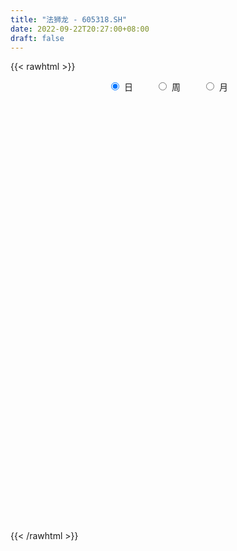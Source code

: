 ```yaml
---
title: "法狮龙 - 605318.SH"
date: 2022-09-22T20:27:00+08:00
draft: false
---
```

{{< rawhtml >}}
    <div style="text-align: center">
        <label style="padding: 1rem;"><input style="margin-right: .5rem" type="radio" name="period" value="D" checked onclick="period_change(this)">日</label>
        <label style="padding: 1rem;"><input style="margin-right: .5rem" type="radio" name="period" value="W" onclick="period_change(this)">周</label>
        <label style="padding: 1rem;"><input style="margin-right: .5rem" type="radio" name="period" value="M" onclick="period_change(this)">月</label>
    </div>
    <div id="chart" style="height: 700px;"></div> 
    <script type="text/javascript">
        const D_v = [35435.53,23893.66,16093.07,15737.04,12813.61,29195.94,33340.27,27457.94,21293.59,47260.57,40023.63,36208.23,22848.86,18599.01,38639.46,30137.0,26915.58,40016.78,113835.19,71040.08,29046.71,21934.18,21071.36,16260.9,16549.99,14139.3,9789.85,12406.92,9786.73,9807.52,8936.64,10472.04,22931.06,10202.59,7203.12,9373.84,14086.53,16329.38,11127.93,10261.28,12763.97,9675.7,17579.29,11946.89,32327.4,31626.03,22253.4,14029.02,16724.63,10603.1,11126.0,13369.6,9773.71,10291.86,10233.0,6108.38,5365.66,6806.7,7081.35,6623.64,7200.49,4814.0,4733.97,4184.43,10430.65,5975.0,5895.0,4302.65,2831.38,36001.72,67881.48,40374.46,30856.38,24301.02,20316.48,19443.68,18794.72,15608.96,13566.56,14123.0,14842.91,14535.02,13118.6,14621.56,18086.35,11227.66,13791.46,14380.05,19115.81,17448.32,18452.99,17790.28,13116.56,17058.0,16954.0,34612.8,26519.2,26971.69,16373.69,15555.69,14539.7,13702.0,10810.07,11288.15,9852.76,25990.44,40030.85,24092.31,18110.16,16770.18,19537.34,21072.35,14729.78,17598.04,13945.78,12139.0,12332.28,17400.28,12012.37,13672.28,16434.03,22815.0,14885.0,13792.0,9464.47,9263.82,8607.18,8080.0,12528.08,14910.08,22909.08,21386.16,15314.69,10583.0,11120.88,11257.06,13643.0,12728.53,60176.24,64404.24,48782.53,28796.7,51560.84,55777.14,68109.81,49720.22,39776.56,28978.99,69816.42,123127.0,83822.14,52306.0,74049.06,64768.91,81698.89,69356.75,29862.44,24224.0,22102.95,23192.91,12548.28,12013.68,17312.4,18609.4,12502.0,12592.0,12228.0,15793.0,10961.28,10029.97,11879.97,17561.97,10333.0,12459.53,14527.25,14039.0,27860.56,15024.0,12051.0,12000.53,11299.0,10697.97,8140.83,8103.0,5172.62,8551.31,27101.31,21211.0,10275.97,6409.69,4867.0,6267.0,8348.22,6265.38,6404.27,8002.69,6931.69,7395.0,5367.0,4957.0,6110.97,6589.0,7481.0,6689.97,8983.81,4867.0,7003.0,6802.0,10012.56,7657.21,6464.21,14902.0,4685.0,5233.0,4950.77,9372.08,6365.78,7133.57,14751.66,8453.77,6532.03,6351.69,7342.14,5578.92,9217.0,8812.14,9464.07,6029.11,13032.64,9106.0,8089.0,6873.28,9719.28,6904.17,4477.28,5817.09,8517.14,6738.69,6588.28,8263.7,6581.11,6741.0,8326.4,13377.4,9328.0,7758.97,7644.28,16509.3,13060.33,7674.0,8976.97,8525.48,6737.0,7453.92,9401.12,7382.0,7882.69,5944.81,9574.0,7422.94,4511.0,5296.08,4789.55,7790.55,8878.35,6018.0,6596.0,5098.0,5888.4,3180.97,4736.0,3719.0,4565.0,4907.97,2254.4,3357.0,7018.0,3828.0,3156.0,5261.0,5113.62,4903.4,4484.66,4841.0,4491.0,5370.7,5769.0,7870.98,12102.12,8801.57,23442.81,12440.86,8719.0,6963.16,5288.0,5860.0,7695.28,8875.0,4358.0,5212.0,7031.94,9200.0,4365.0,7195.0,6476.0,12506.0,4299.69,41779.9,19876.0,14528.0,15515.28,8009.0,9467.0,60596.09,102476.43,57347.78,101485.27,173351.27,122881.11,15729.0,160163.81,91231.79,61921.99,44039.0,56472.0,49192.9,44465.0,52799.0,31187.0,33317.0,36098.02,54975.52,47172.0,30055.02,34854.0,39087.02,31594.0,20928.01,10476.0,19723.9,13623.0,18453.0,37549.0,22877.9,17753.0,38165.9,34971.97,16697.0,14922.0,28740.0,37042.0,31687.66,15377.0,15877.0,15665.0,14575.0,15939.01,10198.0,7772.0,8496.0,8147.77,23243.0,19922.0,12380.09,13437.0,11447.0,13274.28,10205.0,6075.0,9354.69,9592.0,9985.0,9094.81,9140.0,17696.0,11744.0,9234.0,7028.0,7441.0,7602.0,8621.0,14155.0,9885.0,17614.0,12908.0,32475.0,44653.0,27284.69,21156.21,17675.0,22587.0,15616.0,9688.01,20457.01,16270.0,10110.0,15923.0,12877.0,13730.0,10539.0,12048.0,11191.0,8036.0,8893.0,8711.0,12732.0,8982.0,7186.0,6173.49,5431.0,5217.0,7106.66,5485.0,4009.0,8113.0,5345.0,5616.0,4523.0,5966.0,11690.0,6677.0,5597.27,11654.78,7766.27,11334.0,7289.0,7074.0,8228.0,6842.0,7378.0,3603.0,5941.0,8754.0,7109.0,5097.0,6839.0,6758.0,7835.0,7004.0,7619.0,7388.56,22054.97,16576.0,12068.0,8751.12,6786.41,6034.78,5769.0,10682.0,8628.0,5803.9,6390.0,8596.0,14991.12,21057.0,13617.0,15998.97,19485.97,23002.0,16633.0,12404.32,12841.0,36651.97,32771.41,16867.0,13415.0,13743.61,10692.48,7902.75,10992.25,31651.21,15568.0,20513.0,32351.0,18581.21,13840.0,13277.0,14418.0,7572.0,15506.97,11273.97,8178.97,10761.0,9506.6,9239.97,8712.0,8339.0,6893.0,8445.11,8346.0,5035.0,7217.0,12108.0,8387.0,7014.0,7097.0,7167.0,6293.28,4064.0,22123.0]
const D_histogram = [0.0,-0.0255270655,-0.0222616375,-0.0470187906,-0.0509207334,-0.0414304296,-0.0143765445,-0.0147138342,-0.0021738626,0.0599045737,0.1036932532,0.1041303292,0.1007477493,0.0700298901,0.0836180801,0.0902501837,0.0626128574,0.0786198671,-0.0519818723,-0.2413450569,-0.3479337667,-0.3662661696,-0.3396107757,-0.316013659,-0.2833629726,-0.2588669783,-0.2184782916,-0.1914456643,-0.1527052789,-0.1185203125,-0.0899888484,-0.0752259267,-0.0358719405,-0.0149948249,0.0040901124,0.0089166047,0.0141054941,0.0281518404,0.0597129055,0.0800396236,0.1003731803,0.1111200377,0.1258905073,0.1217000244,0.1444962518,0.1756629312,0.1851529788,0.1801370484,0.1735395462,0.1633483592,0.1504284785,0.1182637841,0.088855102,0.0510257886,0.0174434832,0.0048363955,-0.0022702671,-0.0074661824,0.0015884499,0.0108004738,0.0144982087,0.0170655149,0.0149217522,0.0016072565,-0.003336471,-0.0065958602,-0.0271207654,-0.0311643561,-0.0309765431,-0.1493293732,-0.2990605106,-0.3929196431,-0.4261600154,-0.4442189686,-0.4476124743,-0.4342341025,-0.369211747,-0.3216120854,-0.2732931553,-0.2194135264,-0.1573529875,-0.095612196,-0.033261391,-0.0081825025,-0.0205244892,-0.0275476167,-0.0384641553,-0.0166995395,0.0155116422,0.0716919107,0.1442543121,0.1750888433,0.1930699332,0.2233100971,0.2361654437,0.2566956321,0.2669732656,0.2703157164,0.2576710051,0.206363474,0.1445292974,0.1421887487,0.1214149044,0.0790506948,0.0456163443,0.1138779139,0.1124927234,0.0966266387,0.0684666449,0.0709354561,0.0986924799,0.1099871777,0.1311806677,0.1475958943,0.1291868051,0.1240826399,0.1228352663,0.1199616179,0.1133931702,0.0867258308,0.0920571871,0.0978101115,0.0701175745,0.0259448298,0.01262786,-0.0081215873,-0.0349760429,-0.0348134018,-0.0138170871,0.0076810215,0.033454585,0.0675005212,0.0550150509,0.047717077,0.0299044542,0.0229596547,0.0282437374,0.0268113871,0.0543684695,0.1272450108,0.1567698615,0.1687048402,0.1743482539,0.1542951954,0.1788242346,0.172167142,0.1299653423,0.1995034437,0.3458269422,0.2854831287,0.1702308565,0.0728036448,0.0719004532,0.0809641642,-0.0154274669,-0.1906972383,-0.3043136458,-0.3809336634,-0.4135258718,-0.4426746747,-0.4416011785,-0.4270164733,-0.4031163247,-0.3456317663,-0.2942117102,-0.253723136,-0.2056759786,-0.1791918942,-0.1410378088,-0.1042677825,-0.0675024492,-0.0235790322,0.0027986604,0.0295534247,0.056989173,0.0877508682,0.1066592655,0.1188184678,0.1245628353,0.1250632989,0.1149457623,0.0926978726,0.0778417925,0.0733255317,0.0734451655,0.0705532306,0.0785280307,0.0423009016,0.0031458925,-0.0179299092,-0.025890143,-0.0238771422,-0.0092824488,0.0003289284,0.0012068523,0.0112401068,0.0219929304,0.0191812494,0.0143530411,0.0008231821,-0.0129860851,-0.0057953251,0.0001542164,0.0107571395,0.0077419557,0.0052660947,0.0051605869,0.0122781293,0.0196927819,0.013458376,-0.0035875584,-0.0367190228,-0.0557759073,-0.0591414101,-0.0555515215,-0.0668090023,-0.084077413,-0.0874238975,-0.0701825239,-0.049077237,-0.0297355245,-0.0073399244,0.0100689184,0.0227784323,0.0337388574,0.0403988197,0.0305204225,0.0343369173,0.0445442474,0.0472716159,0.0444217981,0.0515261633,0.0388526908,0.0418002595,0.037696414,0.0286639146,0.0424774636,0.0506442302,0.060471749,0.066858133,0.0533697433,0.0401350297,0.0219180354,0.0314775553,0.036175981,0.0387751687,0.0423866711,0.0501758038,0.0645279506,0.0642252863,0.0552449306,0.0532957729,0.0333981578,0.0293829841,0.0144063003,0.0028840715,-0.0154481805,-0.0236508973,-0.0428896583,-0.0787883191,-0.0930733386,-0.1151865516,-0.1158956911,-0.0933151984,-0.0602991212,-0.0408426677,-0.0161339117,0.0023120881,0.0101168843,0.024221491,0.0165912154,0.0052727633,-0.0090524055,-0.0232141915,-0.0326492184,-0.039190767,-0.0619936196,-0.0674868411,-0.0572217048,-0.0330199941,-0.0178691357,0.0048952042,0.0305888487,0.0484056069,0.0666227416,0.0833458288,0.0948749791,0.1023280539,0.1180895741,0.1277524459,0.1404532053,0.146414018,0.122615291,0.1085735601,0.0947541885,0.0796681279,0.0726936838,0.0646216058,0.049117475,0.0098724052,0.0005395998,0.0078905268,0.0023208033,0.0048937668,-0.019484456,-0.0530510381,-0.0707127003,-0.0320079034,-0.0288527958,-0.0327629401,-0.0172092622,-0.010653816,-0.0011231795,0.0991199264,0.1894740697,0.2288946882,0.3467602336,0.5176734991,0.4621695438,0.2800096016,0.1358650956,-0.0352795163,-0.1409048657,-0.2219419869,-0.2489903707,-0.2574450087,-0.2487482353,-0.2483355402,-0.2359781797,-0.2073096125,-0.1694478501,-0.1127444787,-0.1101265558,-0.0966222148,-0.1189018342,-0.093248134,-0.1146260556,-0.1347444394,-0.1520734438,-0.2059660497,-0.2105583579,-0.2128856786,-0.148730297,-0.0740087623,-0.0072619158,0.0714257744,0.1316120159,0.1333508638,0.1325224692,0.1515243628,0.2033120372,0.1926989394,0.1820201776,0.1657016067,0.1278187692,0.0793907766,0.0158620099,-0.0091651346,-0.0406361866,-0.0610020629,-0.0751153113,-0.0314298299,-0.0194678482,-0.0279722373,-0.0800656379,-0.1259339998,-0.1071350297,-0.0938556606,-0.1138742063,-0.1694087083,-0.1737071663,-0.1484615017,-0.1050450225,-0.0509996202,0.0063526978,0.0353151486,0.0346738046,0.035215443,0.0370280718,0.0113781452,0.0189735004,0.0437740657,0.0371153617,0.0754589047,0.0664366527,0.1039909969,0.1200315474,0.1393421663,0.1038511497,0.0796695177,-0.0084515132,-0.0235197792,-0.0468396688,-0.04017893,-0.0685913428,-0.0854323364,-0.1520171126,-0.2401997764,-0.2671881793,-0.3054897602,-0.2601097407,-0.2068236029,-0.1904709694,-0.1345111639,-0.0799658133,-0.0340895279,0.0174276511,0.0595292699,0.0895576224,0.0936478372,0.1116851502,0.121947896,0.1265217598,0.123810921,0.0768271369,0.0624558653,0.0538202618,0.0497478659,0.0677809955,0.0877206243,0.1063336554,0.119068059,0.1533441563,0.1568561998,0.1584132622,0.1327752349,0.0968768083,0.068971948,0.0378102683,0.0106218834,-0.0088460069,-0.0320067894,-0.0140754708,-0.0032051596,0.0001242079,0.0042958337,0.0183395456,0.0307729528,0.0433896644,0.0183467401,0.0067083529,0.0187445462,-0.0010028897,-0.03006156,-0.0665553951,-0.0916048009,-0.088813844,-0.0780896185,-0.0940478287,-0.0739868553,-0.0558452894,-0.0627048581,-0.0330398388,0.0161237697,0.0704274929,0.1064386085,0.1422556241,0.1719201052,0.2053540448,0.201915657,0.1846590978,0.1432709023,0.1753925817,0.1040863966,0.0339956942,0.0174032215,-0.0063089395,-0.0338643497,-0.0476288876,-0.0436231619,0.0160824247,0.0494590103,0.0785105913,0.1171893559,0.1372713673,0.1360353964,0.1148107003,0.1023300676,0.0823493596,0.0291713552,0.0006649547,-0.0262011646,-0.0205768013,-0.0446137506,-0.0922618619,-0.0964795484,-0.0755875982,-0.0705128038,-0.0614173264,-0.0603494065,-0.0623169077,-0.05828366,-0.0320607258,-0.047476317,-0.0631849214,-0.1253347698,-0.1588044149,-0.1568651435,-0.1516216807,-0.1384929196]
const D_fast = [0.0,-0.0319088319,-0.0342088132,-0.070720664,-0.0873527902,-0.0882200938,-0.0647603448,-0.068776093,-0.0567795871,0.0202749927,0.0899869854,0.1164566437,0.1382610012,0.1250506145,0.1595433246,0.188737974,0.1767538621,0.2124158386,0.0688186312,-0.1808808178,-0.3744529693,-0.4843519145,-0.5425992145,-0.5980055126,-0.6361955694,-0.6764163196,-0.6906472058,-0.7114759946,-0.7109119289,-0.7063570406,-0.7003227886,-0.7043663486,-0.6739803475,-0.6568519381,-0.6367444728,-0.6296888293,-0.6209735664,-0.5998892599,-0.5533999685,-0.5130633444,-0.4676364926,-0.4291096259,-0.3828665295,-0.3566320063,-0.297711716,-0.2226293037,-0.1668510114,-0.1268326798,-0.0900452954,-0.0593993925,-0.0347121536,-0.037310902,-0.0445058086,-0.0695786749,-0.0988001095,-0.1101980983,-0.1178723277,-0.1249347886,-0.1154830438,-0.1035709015,-0.0962486144,-0.0894149295,-0.0878282541,-0.1007409357,-0.106518781,-0.1114271352,-0.1387322317,-0.1505669115,-0.1581232343,-0.3138084076,-0.5383046727,-0.7303937159,-0.8701740921,-0.9992877875,-1.1145844117,-1.2097645655,-1.2370451469,-1.2698485066,-1.2898528653,-1.290826618,-1.268104326,-1.2302665835,-1.1762311263,-1.1531978634,-1.1706709724,-1.184581004,-1.2051135814,-1.1875238505,-1.1514347583,-1.0773315121,-0.9687055327,-0.8940987907,-0.8278502174,-0.7417825293,-0.6698858218,-0.5851817253,-0.5081607754,-0.4372393955,-0.3854663555,-0.3851830181,-0.4108848704,-0.3776782319,-0.3680983501,-0.390699886,-0.4127301505,-0.3159991024,-0.289261112,-0.2809705371,-0.2920138697,-0.2718111944,-0.2193810506,-0.1805895585,-0.1266009015,-0.0732867014,-0.0593990893,-0.0334825944,-0.0040211515,0.0230956046,0.0448754494,0.0398895677,0.0682352208,0.0984406731,0.0882775297,0.0505909925,0.0404309877,0.0176511436,-0.0179473228,-0.0264880321,-0.0089459892,0.0144723748,0.0486095845,0.099530651,0.1007989435,0.1054302388,0.0950937296,0.0938888437,0.1062338608,0.1115043573,0.152653557,0.257341351,0.3260586671,0.3801698558,0.429400333,0.4479210734,0.5171561712,0.5535408641,0.5438304,0.6632443623,0.8960245964,0.907051565,0.834357007,0.7551307064,0.7722026282,0.8015073802,0.7012588824,0.4783148015,0.2886199825,0.116766549,-0.0192071274,-0.1590245989,-0.2683513973,-0.3605208104,-0.4373997431,-0.4663231262,-0.4884559977,-0.5113982075,-0.5147700448,-0.5330839339,-0.5301893007,-0.51948622,-0.499596499,-0.4615678401,-0.4344904824,-0.4003473619,-0.3586643203,-0.3059649081,-0.2603916944,-0.2185278751,-0.1816427988,-0.1498765106,-0.1312576065,-0.1303310281,-0.12572666,-0.1119115379,-0.0934306128,-0.07868424,-0.0510774323,-0.0767293359,-0.1150978719,-0.1406561509,-0.1550889205,-0.1590452052,-0.146771124,-0.1370775147,-0.1358978777,-0.1230545965,-0.1068035404,-0.104819909,-0.106059857,-0.1193839205,-0.136439709,-0.1306977802,-0.1247096847,-0.1114174767,-0.1124971715,-0.1136565088,-0.1124718699,-0.1022847952,-0.0899469471,-0.092816759,-0.110759583,-0.1530708031,-0.1860716645,-0.2042225198,-0.2145205116,-0.2424802429,-0.2807680069,-0.3059704658,-0.3062747231,-0.2974387455,-0.2855309142,-0.2649702951,-0.2450442227,-0.2266401007,-0.2072449613,-0.1904852941,-0.1927335857,-0.1803328616,-0.1589894696,-0.1444441971,-0.1361885653,-0.1162026594,-0.1191629592,-0.1057653256,-0.1004450676,-0.1023115884,-0.0778786735,-0.0570508492,-0.0321053932,-0.0090044759,-0.0091504299,-0.0123513861,-0.0250888716,-0.0076599628,0.0060824582,0.0183754381,0.0325836082,0.0529166918,0.0834008264,0.0991544836,0.1039853606,0.1153601461,0.1038120704,0.1071426428,0.0957675341,0.0849663231,0.062772026,0.0486565849,0.0186954093,-0.0369003312,-0.0744536854,-0.1253635363,-0.1550465986,-0.1557949055,-0.1378536086,-0.128607822,-0.1079325439,-0.0889085221,-0.0785745048,-0.0584145254,-0.0618969971,-0.0718972584,-0.0884855286,-0.1084508624,-0.1260481939,-0.1423874343,-0.1806886918,-0.2030536236,-0.2070939134,-0.1911472013,-0.1804636269,-0.1564754859,-0.1231346292,-0.0932164693,-0.0583436492,-0.0207841047,0.0144637903,0.0474988785,0.0927827923,0.1343837756,0.1821978363,0.2247621535,0.2316172493,0.2447189084,0.2545880839,0.2594190553,0.2706180322,0.2787013556,0.2754765936,0.2386996251,0.2295017196,0.2388252783,0.2338357556,0.2376321608,0.208382824,0.1615534824,0.1262136452,0.1569164662,0.1528583748,0.1407574955,0.1520088579,0.15590085,0.1651506917,0.2901737791,0.4278964399,0.5245407304,0.7290963343,1.0294279745,1.0894664052,0.9773088634,0.8671306313,0.6871661403,0.5463145745,0.4097919566,0.3204959801,0.2476800899,0.1941898045,0.1325186145,0.0858814301,0.0627225942,0.058222394,0.0867396458,0.0618259297,0.0511747171,-0.0008303609,0.0015113059,-0.0485231297,-0.1023276233,-0.1576749887,-0.263059107,-0.3202910047,-0.3758397451,-0.3488669377,-0.2926475936,-0.2277162261,-0.1311720922,-0.0380828467,-0.0030062829,0.0292959398,0.0861789241,0.1887946079,0.2263562449,0.2611825275,0.2862893583,0.2803612131,0.2517809146,0.1922176504,0.1648992222,0.1232691236,0.0876527315,0.0547606553,0.0905886793,0.0976836989,0.0821862505,0.0100764404,-0.0672754215,-0.0752602087,-0.0854447548,-0.1339318521,-0.2318185311,-0.2795437807,-0.2914134916,-0.274258268,-0.2329627707,-0.1740222783,-0.1362310403,-0.1282039332,-0.118858434,-0.1077887873,-0.1305941777,-0.1182554472,-0.0825113656,-0.0798912291,-0.02268296,-0.0150960488,0.0484560446,0.0945044819,0.1486506424,0.1391224133,0.1348581607,0.0446242515,0.0236760407,-0.0113537661,-0.0147377597,-0.0602980082,-0.098497086,-0.2030861403,-0.3513187482,-0.445104196,-0.5597782169,-0.5794256326,-0.5778453955,-0.6091105043,-0.5867784899,-0.5522245926,-0.5148706891,-0.4589965974,-0.4020126611,-0.349594903,-0.3220927289,-0.2761341283,-0.2353844085,-0.1991801048,-0.1709382133,-0.1987152132,-0.1974725184,-0.1926530565,-0.1842884859,-0.1493101075,-0.1074403225,-0.0622438777,-0.0197424593,0.0528696771,0.0955957706,0.1367561484,0.14431193,0.1326327055,0.1219708321,0.1002617195,0.0757288054,0.0540494134,0.0228869335,0.0372993845,0.0473684058,0.0507288253,0.0559744095,0.0746030078,0.0947296532,0.1181937809,0.0977375417,0.0877762426,0.1044985725,0.0845004142,0.0479263538,-0.00520633,-0.0531569361,-0.0725694401,-0.0813676192,-0.1208377866,-0.1192735271,-0.1150932835,-0.1376290667,-0.1162240072,-0.0630294562,0.0088811403,0.071501908,0.1428828296,0.215527337,0.3002997878,0.3473403143,0.3762485294,0.3706780595,0.4466478844,0.4013632984,0.3397715196,0.3275298522,0.3022404564,0.2662189588,0.240547199,0.2336471342,0.2973733269,0.3431146651,0.3917938939,0.4597699975,0.5141698508,0.546942729,0.5544207079,0.5675225921,0.568129224,0.5222440584,0.4939038966,0.4604874862,0.4609676491,0.4257772622,0.3550636855,0.3267261118,0.3287211625,0.316167756,0.3099089017,0.2958894701,0.2783427419,0.2678050746,0.2860128273,0.2587281569,0.2272233222,0.1337397813,0.0605690324,0.023292018,-0.0093699394,-0.0308644082]
const D_slow = [0.0,-0.0063817664,-0.0119471758,-0.0237018734,-0.0364320568,-0.0467896642,-0.0503838003,-0.0540622588,-0.0546057245,-0.0396295811,-0.0137062678,0.0123263145,0.0375132519,0.0550207244,0.0759252444,0.0984877903,0.1141410047,0.1337959715,0.1208005034,0.0604642392,-0.0265192025,-0.1180857449,-0.2029884388,-0.2819918536,-0.3528325967,-0.4175493413,-0.4721689142,-0.5200303303,-0.55820665,-0.5878367281,-0.6103339402,-0.6291404219,-0.638108407,-0.6418571132,-0.6408345851,-0.638605434,-0.6350790605,-0.6280411004,-0.613112874,-0.5931029681,-0.568009673,-0.5402296636,-0.5087570367,-0.4783320307,-0.4422079677,-0.3982922349,-0.3520039902,-0.3069697281,-0.2635848416,-0.2227477518,-0.1851406321,-0.1555746861,-0.1333609106,-0.1206044635,-0.1162435927,-0.1150344938,-0.1156020606,-0.1174686062,-0.1170714937,-0.1143713753,-0.1107468231,-0.1064804444,-0.1027500063,-0.1023481922,-0.1031823099,-0.104831275,-0.1116114663,-0.1194025554,-0.1271466912,-0.1644790344,-0.2392441621,-0.3374740729,-0.4440140767,-0.5550688189,-0.6669719374,-0.7755304631,-0.8678333998,-0.9482364212,-1.01655971,-1.0714130916,-1.1107513385,-1.1346543875,-1.1429697353,-1.1450153609,-1.1501464832,-1.1570333874,-1.1666494262,-1.170824311,-1.1669464005,-1.1490234228,-1.1129598448,-1.069187634,-1.0209201507,-0.9650926264,-0.9060512655,-0.8418773574,-0.775134041,-0.7075551119,-0.6431373606,-0.5915464921,-0.5554141678,-0.5198669806,-0.4895132545,-0.4697505808,-0.4583464947,-0.4298770163,-0.4017538354,-0.3775971757,-0.3604805145,-0.3427466505,-0.3180735305,-0.2905767361,-0.2577815692,-0.2208825956,-0.1885858944,-0.1575652344,-0.1268564178,-0.0968660133,-0.0685177208,-0.0468362631,-0.0238219663,0.0006305616,0.0181599552,0.0246461626,0.0278031277,0.0257727308,0.0170287201,0.0083253697,0.0048710979,0.0067913533,0.0151549995,0.0320301298,0.0457838926,0.0577131618,0.0651892754,0.070929189,0.0779901234,0.0846929702,0.0982850875,0.1300963402,0.1692888056,0.2114650156,0.2550520791,0.293625878,0.3383319366,0.3813737221,0.4138650577,0.4637409186,0.5501976542,0.6215684363,0.6641261505,0.6823270617,0.700302175,0.720543216,0.7166863493,0.6690120397,0.5929336283,0.4977002124,0.3943187445,0.2836500758,0.1732497812,0.0664956628,-0.0342834183,-0.1206913599,-0.1942442875,-0.2576750715,-0.3090940661,-0.3538920397,-0.3891514919,-0.4152184375,-0.4320940498,-0.4379888079,-0.4372891428,-0.4299007866,-0.4156534934,-0.3937157763,-0.3670509599,-0.337346343,-0.3062056341,-0.2749398094,-0.2462033688,-0.2230289007,-0.2035684526,-0.1852370696,-0.1668757783,-0.1492374706,-0.1296054629,-0.1190302375,-0.1182437644,-0.1227262417,-0.1291987775,-0.135168063,-0.1374886752,-0.1374064431,-0.13710473,-0.1342947033,-0.1287964707,-0.1240011584,-0.1204128981,-0.1202071026,-0.1234536239,-0.1249024551,-0.124863901,-0.1221746162,-0.1202391272,-0.1189226036,-0.1176324568,-0.1145629245,-0.109639729,-0.106275135,-0.1071720246,-0.1163517803,-0.1302957571,-0.1450811097,-0.1589689901,-0.1756712406,-0.1966905939,-0.2185465683,-0.2360921992,-0.2483615085,-0.2557953896,-0.2576303707,-0.2551131411,-0.249418533,-0.2409838187,-0.2308841138,-0.2232540082,-0.2146697788,-0.203533717,-0.191715813,-0.1806103635,-0.1677288227,-0.15801565,-0.1475655851,-0.1381414816,-0.130975503,-0.1203561371,-0.1076950795,-0.0925771422,-0.075862609,-0.0625201732,-0.0524864157,-0.0470069069,-0.0391375181,-0.0300935228,-0.0203997306,-0.0098030629,0.0027408881,0.0188728757,0.0349291973,0.04874043,0.0620643732,0.0704139126,0.0777596587,0.0813612338,0.0820822516,0.0782202065,0.0723074822,0.0615850676,0.0418879878,0.0186196532,-0.0101769847,-0.0391509075,-0.0624797071,-0.0775544874,-0.0877651543,-0.0917986322,-0.0912206102,-0.0886913891,-0.0826360164,-0.0784882125,-0.0771700217,-0.0794331231,-0.0852366709,-0.0933989755,-0.1031966673,-0.1186950722,-0.1355667825,-0.1498722087,-0.1581272072,-0.1625944911,-0.1613706901,-0.1537234779,-0.1416220762,-0.1249663908,-0.1041299336,-0.0804111888,-0.0548291753,-0.0253067818,0.0066313297,0.041744631,0.0783481355,0.1090019583,0.1361453483,0.1598338954,0.1797509274,0.1979243484,0.2140797498,0.2263591186,0.2288272199,0.2289621198,0.2309347515,0.2315149523,0.232738394,0.22786728,0.2146045205,0.1969263454,0.1889243696,0.1817111706,0.1735204356,0.1692181201,0.166554666,0.1662738712,0.1910538528,0.2384223702,0.2956460422,0.3823361006,0.5117544754,0.6272968614,0.6972992618,0.7312655357,0.7224456566,0.6872194402,0.6317339435,0.5694863508,0.5051250986,0.4429380398,0.3808541547,0.3218596098,0.2700322067,0.2276702442,0.1994841245,0.1719524855,0.1477969318,0.1180714733,0.0947594398,0.0661029259,0.0324168161,-0.0056015449,-0.0570930573,-0.1097326468,-0.1629540664,-0.2001366407,-0.2186388313,-0.2204543102,-0.2025978666,-0.1696948627,-0.1363571467,-0.1032265294,-0.0653454387,-0.0145174294,0.0336573055,0.0791623499,0.1205877516,0.1525424439,0.172390138,0.1763556405,0.1740643568,0.1639053102,0.1486547945,0.1298759666,0.1220185092,0.1171515471,0.1101584878,0.0901420783,0.0586585784,0.0318748209,0.0084109058,-0.0200576458,-0.0624098228,-0.1058366144,-0.1429519899,-0.1692132455,-0.1819631505,-0.1803749761,-0.1715461889,-0.1628777378,-0.154073877,-0.1448168591,-0.1419723228,-0.1372289477,-0.1262854313,-0.1170065909,-0.0981418647,-0.0815327015,-0.0555349523,-0.0255270654,0.0093084761,0.0352712636,0.055188643,0.0530757647,0.0471958199,0.0354859027,0.0254411702,0.0082933345,-0.0130647496,-0.0510690277,-0.1111189718,-0.1779160166,-0.2542884567,-0.3193158919,-0.3710217926,-0.4186395349,-0.4522673259,-0.4722587793,-0.4807811612,-0.4764242485,-0.461541931,-0.4391525254,-0.4157405661,-0.3878192785,-0.3573323045,-0.3257018646,-0.2947491343,-0.2755423501,-0.2599283838,-0.2464733183,-0.2340363518,-0.217091103,-0.1951609469,-0.168577533,-0.1388105183,-0.1004744792,-0.0612604292,-0.0216571137,0.011536695,0.0357558971,0.0529988841,0.0624514512,0.065106922,0.0628954203,0.054893723,0.0513748553,0.0505735654,0.0506046174,0.0516785758,0.0562634622,0.0639567004,0.0748041165,0.0793908015,0.0810678898,0.0857540263,0.0855033039,0.0779879139,0.0613490651,0.0384478649,0.0162444039,-0.0032780007,-0.0267899579,-0.0452866718,-0.0592479941,-0.0749242086,-0.0831841683,-0.0791532259,-0.0615463527,-0.0349367005,0.0006272055,0.0436072318,0.094945743,0.1454246572,0.1915894317,0.2274071573,0.2712553027,0.2972769018,0.3057758254,0.3101266308,0.3085493959,0.3000833085,0.2881760866,0.2772702961,0.2812909023,0.2936556548,0.3132833026,0.3425806416,0.3768984835,0.4109073326,0.4396100076,0.4651925245,0.4857798644,0.4930727032,0.4932389419,0.4866886508,0.4815444504,0.4703910128,0.4473255473,0.4232056602,0.4043087607,0.3866805597,0.3713262281,0.3562388765,0.3406596496,0.3260887346,0.3180735531,0.3062044739,0.2904082436,0.2590745511,0.2193734474,0.1801571615,0.1422517413,0.1076285114]
const D_data = [['2020-09-02', 22.24, 21.78, 21.65, 22.4],['2020-09-03', 21.65, 21.38, 21.3, 21.87],['2020-09-04', 21.18, 21.66, 21.02, 21.68],['2020-09-07', 21.47, 21.22, 21.12, 21.66],['2020-09-08', 21.23, 21.36, 21.2, 21.6],['2020-09-09', 21.34, 21.5, 21.1, 21.72],['2020-09-10', 21.53, 21.79, 21.52, 22.09],['2020-09-11', 21.9, 21.5, 21.0, 21.96],['2020-09-14', 21.37, 21.68, 21.21, 21.74],['2020-09-15', 21.65, 22.52, 21.58, 22.54],['2020-09-16', 22.55, 22.64, 22.0, 22.73],['2020-09-17', 22.53, 22.3, 22.13, 22.76],['2020-09-18', 22.3, 22.33, 22.12, 22.61],['2020-09-21', 22.33, 21.97, 21.85, 22.33],['2020-09-22', 21.81, 22.55, 21.33, 22.73],['2020-09-23', 22.75, 22.6, 22.36, 22.93],['2020-09-24', 22.61, 22.19, 21.6, 22.66],['2020-09-25', 22.23, 22.78, 22.02, 22.99],['2020-09-28', 22.88, 20.66, 20.5, 23.15],['2020-09-29', 20.84, 18.95, 18.59, 20.84],['2020-09-30', 18.8, 18.95, 18.65, 19.11],['2020-10-09', 19.05, 19.42, 19.0, 19.46],['2020-10-12', 19.34, 19.7, 19.31, 19.82],['2020-10-13', 19.65, 19.5, 19.4, 19.69],['2020-10-14', 19.38, 19.48, 19.31, 19.68],['2020-10-15', 19.56, 19.26, 19.14, 19.57],['2020-10-16', 19.27, 19.38, 19.15, 19.47],['2020-10-19', 19.37, 19.16, 19.07, 19.4],['2020-10-20', 19.08, 19.27, 19.03, 19.34],['2020-10-21', 19.21, 19.22, 19.07, 19.39],['2020-10-22', 19.14, 19.15, 18.99, 19.21],['2020-10-23', 19.09, 18.94, 18.88, 19.26],['2020-10-26', 18.8, 19.26, 18.54, 19.36],['2020-10-27', 19.18, 19.08, 18.98, 19.2],['2020-10-28', 19.07, 19.07, 18.88, 19.18],['2020-10-29', 18.93, 18.87, 18.72, 18.98],['2020-10-30', 18.94, 18.82, 18.46, 19.11],['2020-11-02', 18.8, 18.91, 18.69, 19.07],['2020-11-03', 18.92, 19.2, 18.85, 19.26],['2020-11-04', 19.25, 19.17, 18.97, 19.27],['2020-11-05', 19.21, 19.27, 19.1, 19.35],['2020-11-06', 19.35, 19.24, 19.15, 19.8],['2020-11-09', 19.4, 19.38, 19.14, 19.47],['2020-11-10', 19.44, 19.2, 19.17, 19.47],['2020-11-11', 19.29, 19.63, 19.2, 19.73],['2020-11-12', 19.7, 19.95, 19.3, 20.12],['2020-11-13', 19.73, 19.88, 19.62, 20.34],['2020-11-16', 20.0, 19.81, 19.62, 20.09],['2020-11-17', 19.9, 19.86, 19.6, 20.2],['2020-11-18', 19.76, 19.87, 19.73, 20.05],['2020-11-19', 19.9, 19.87, 19.79, 19.96],['2020-11-20', 19.85, 19.59, 19.53, 19.92],['2020-11-23', 19.59, 19.52, 19.46, 19.64],['2020-11-24', 19.61, 19.27, 19.25, 19.61],['2020-11-25', 19.27, 19.14, 19.0, 19.3],['2020-11-26', 19.18, 19.27, 19.06, 19.28],['2020-11-27', 19.3, 19.27, 19.18, 19.37],['2020-11-30', 19.28, 19.24, 19.13, 19.35],['2020-12-01', 19.3, 19.41, 19.22, 19.55],['2020-12-02', 19.48, 19.45, 19.33, 19.49],['2020-12-03', 19.48, 19.41, 19.4, 19.58],['2020-12-04', 19.48, 19.41, 19.35, 19.49],['2020-12-07', 19.35, 19.35, 19.21, 19.41],['2020-12-08', 19.3, 19.16, 19.16, 19.38],['2020-12-09', 19.28, 19.2, 18.65, 19.28],['2020-12-10', 18.99, 19.18, 18.86, 19.2],['2020-12-11', 19.14, 18.87, 18.75, 19.23],['2020-12-14', 18.95, 18.97, 18.76, 18.97],['2020-12-15', 18.92, 18.97, 18.84, 18.99],['2020-12-16', 19.0, 17.07, 17.07, 19.33],['2020-12-17', 15.43, 15.74, 15.39, 16.18],['2020-12-18', 15.52, 15.46, 15.34, 15.74],['2020-12-21', 15.44, 15.49, 15.38, 15.85],['2020-12-22', 15.4, 15.12, 15.08, 15.45],['2020-12-23', 15.1, 14.8, 14.79, 15.28],['2020-12-24', 14.76, 14.58, 14.38, 14.83],['2020-12-25', 14.46, 15.0, 14.46, 15.24],['2020-12-28', 15.09, 14.68, 14.66, 15.5],['2020-12-29', 14.74, 14.57, 14.5, 14.78],['2020-12-30', 14.63, 14.57, 14.42, 14.8],['2020-12-31', 14.65, 14.68, 14.53, 14.76],['2021-01-04', 14.68, 14.75, 14.5, 14.85],['2021-01-05', 14.69, 14.88, 14.67, 14.9],['2021-01-06', 14.85, 14.47, 14.36, 14.9],['2021-01-07', 14.32, 13.86, 13.71, 14.46],['2021-01-08', 13.93, 13.69, 13.56, 13.99],['2021-01-11', 13.69, 13.4, 13.26, 13.69],['2021-01-12', 13.4, 13.65, 13.39, 13.75],['2021-01-13', 13.68, 13.76, 13.38, 14.09],['2021-01-14', 13.7, 14.17, 13.58, 14.25],['2021-01-15', 14.2, 14.65, 14.07, 14.65],['2021-01-18', 14.67, 14.38, 14.29, 14.85],['2021-01-19', 14.32, 14.35, 14.16, 14.42],['2021-01-20', 14.32, 14.66, 14.26, 14.79],['2021-01-21', 14.7, 14.61, 14.58, 14.86],['2021-01-22', 14.63, 14.87, 14.58, 15.3],['2021-01-25', 14.97, 14.92, 14.25, 15.03],['2021-01-26', 14.84, 14.98, 14.69, 15.36],['2021-01-27', 14.78, 14.87, 14.56, 15.05],['2021-01-28', 14.85, 14.31, 14.22, 15.11],['2021-01-29', 14.3, 13.93, 13.8, 14.49],['2021-02-01', 13.89, 14.54, 13.85, 14.58],['2021-02-02', 14.43, 14.28, 14.25, 14.69],['2021-02-03', 14.28, 13.85, 13.68, 14.45],['2021-02-04', 13.72, 13.74, 13.64, 14.07],['2021-02-05', 13.81, 15.11, 13.6, 15.11],['2021-02-08', 15.5, 14.45, 14.35, 15.8],['2021-02-09', 14.41, 14.25, 13.86, 14.53],['2021-02-10', 14.08, 13.99, 13.9, 14.5],['2021-02-18', 14.11, 14.31, 13.81, 14.44],['2021-02-19', 14.28, 14.73, 14.22, 14.84],['2021-02-22', 14.75, 14.67, 14.62, 15.17],['2021-02-23', 14.6, 14.94, 14.48, 14.97],['2021-02-24', 14.94, 15.06, 14.76, 15.11],['2021-02-25', 15.07, 14.7, 14.66, 15.1],['2021-02-26', 14.55, 14.88, 14.5, 14.99],['2021-03-01', 14.97, 14.99, 14.91, 15.1],['2021-03-02', 15.08, 15.04, 14.94, 15.43],['2021-03-03', 15.01, 15.05, 14.88, 15.17],['2021-03-04', 15.03, 14.78, 14.74, 15.29],['2021-03-05', 14.78, 15.19, 14.61, 15.31],['2021-03-08', 15.25, 15.3, 15.12, 15.65],['2021-03-09', 15.48, 14.89, 14.67, 15.48],['2021-03-10', 14.94, 14.53, 14.39, 14.95],['2021-03-11', 14.5, 14.78, 14.48, 14.84],['2021-03-12', 14.69, 14.6, 14.53, 14.78],['2021-03-15', 14.58, 14.38, 14.26, 14.63],['2021-03-16', 14.4, 14.62, 14.4, 14.7],['2021-03-17', 14.65, 14.92, 14.6, 15.08],['2021-03-18', 14.92, 15.04, 14.79, 15.22],['2021-03-19', 15.1, 15.24, 14.97, 15.5],['2021-03-22', 15.28, 15.55, 15.2, 15.55],['2021-03-23', 15.51, 15.08, 15.05, 15.54],['2021-03-24', 15.14, 15.14, 14.95, 15.25],['2021-03-25', 15.19, 14.98, 14.98, 15.3],['2021-03-26', 15.05, 15.08, 14.86, 15.27],['2021-03-29', 15.06, 15.26, 14.9, 15.38],['2021-03-30', 15.25, 15.22, 14.98, 15.37],['2021-03-31', 15.82, 15.7, 15.6, 16.68],['2021-04-01', 15.41, 16.63, 15.41, 16.97],['2021-04-02', 16.17, 16.5, 15.88, 16.89],['2021-04-06', 16.29, 16.55, 16.11, 16.72],['2021-04-07', 16.58, 16.69, 16.05, 16.92],['2021-04-08', 16.51, 16.5, 16.5, 17.28],['2021-04-09', 16.38, 17.25, 16.26, 17.8],['2021-04-12', 17.3, 17.1, 16.83, 17.61],['2021-04-13', 16.97, 16.7, 16.2, 17.36],['2021-04-14', 16.76, 18.37, 16.76, 18.37],['2021-04-15', 20.21, 20.21, 19.28, 20.21],['2021-04-16', 18.24, 18.19, 18.19, 19.5],['2021-04-19', 17.26, 17.3, 16.82, 17.5],['2021-04-20', 17.08, 17.14, 17.0, 17.49],['2021-04-21', 17.1, 18.24, 17.1, 18.49],['2021-04-22', 17.58, 18.55, 17.25, 18.58],['2021-04-23', 18.93, 17.12, 17.1, 19.28],['2021-04-26', 16.42, 15.41, 15.41, 16.69],['2021-04-27', 15.4, 15.29, 15.01, 15.55],['2021-04-28', 15.34, 15.04, 14.95, 15.38],['2021-04-29', 15.15, 15.04, 15.02, 15.44],['2021-04-30', 15.04, 14.62, 14.58, 15.09],['2021-05-06', 14.48, 14.6, 14.45, 14.73],['2021-05-07', 14.6, 14.48, 14.44, 14.78],['2021-05-10', 14.48, 14.37, 14.15, 14.54],['2021-05-11', 14.35, 14.7, 14.25, 14.83],['2021-05-12', 14.5, 14.64, 14.46, 14.67],['2021-05-13', 14.55, 14.5, 14.48, 14.68],['2021-05-14', 14.5, 14.61, 14.48, 14.63],['2021-05-17', 14.61, 14.34, 14.13, 14.61],['2021-05-18', 14.3, 14.48, 14.2, 14.48],['2021-05-19', 14.42, 14.51, 14.31, 14.55],['2021-05-20', 14.45, 14.58, 14.31, 14.67],['2021-05-21', 14.61, 14.79, 14.5, 14.94],['2021-05-24', 14.8, 14.69, 14.6, 14.9],['2021-05-25', 14.62, 14.79, 14.51, 14.85],['2021-05-26', 14.76, 14.92, 14.7, 14.97],['2021-05-27', 14.92, 15.12, 14.85, 15.23],['2021-05-28', 15.22, 15.13, 15.1, 15.54],['2021-05-31', 15.05, 15.17, 14.82, 15.19],['2021-06-01', 15.11, 15.19, 15.06, 15.36],['2021-06-02', 15.3, 15.2, 15.17, 15.35],['2021-06-03', 15.18, 15.1, 15.1, 15.29],['2021-06-04', 15.1, 14.91, 14.88, 15.16],['2021-06-07', 14.91, 14.94, 14.86, 15.06],['2021-06-08', 14.97, 15.05, 14.89, 15.15],['2021-06-09', 15.05, 15.13, 14.97, 15.15],['2021-06-10', 15.1, 15.12, 15.04, 15.19],['2021-06-11', 15.18, 15.31, 15.18, 15.67],['2021-06-15', 15.2, 14.71, 14.62, 15.28],['2021-06-16', 14.78, 14.47, 14.41, 14.78],['2021-06-17', 14.5, 14.51, 14.4, 14.57],['2021-06-18', 14.52, 14.56, 14.38, 14.57],['2021-06-21', 14.47, 14.63, 14.4, 14.7],['2021-06-22', 14.62, 14.8, 14.62, 14.89],['2021-06-23', 14.75, 14.78, 14.71, 14.84],['2021-06-24', 14.78, 14.68, 14.63, 14.78],['2021-06-25', 14.7, 14.81, 14.67, 14.84],['2021-06-28', 14.76, 14.87, 14.75, 14.93],['2021-06-29', 14.86, 14.72, 14.6, 14.86],['2021-06-30', 14.68, 14.67, 14.61, 14.82],['2021-07-01', 14.67, 14.5, 14.5, 14.76],['2021-07-02', 14.5, 14.4, 14.35, 14.51],['2021-07-05', 14.38, 14.62, 14.38, 14.8],['2021-07-06', 14.56, 14.62, 14.47, 14.78],['2021-07-07', 14.63, 14.71, 14.58, 14.75],['2021-07-08', 14.76, 14.55, 14.4, 14.8],['2021-07-09', 14.45, 14.53, 14.38, 14.58],['2021-07-12', 14.54, 14.54, 14.51, 14.64],['2021-07-13', 14.56, 14.64, 14.49, 14.66],['2021-07-14', 14.64, 14.68, 14.61, 14.92],['2021-07-15', 14.65, 14.51, 14.39, 14.67],['2021-07-16', 14.51, 14.3, 14.3, 14.56],['2021-07-19', 14.3, 13.93, 13.75, 14.42],['2021-07-20', 13.89, 13.91, 13.76, 14.0],['2021-07-21', 13.92, 13.98, 13.92, 14.07],['2021-07-22', 14.07, 14.0, 13.89, 14.07],['2021-07-23', 13.99, 13.72, 13.71, 14.08],['2021-07-26', 13.74, 13.48, 13.43, 13.82],['2021-07-27', 13.58, 13.5, 13.48, 13.75],['2021-07-28', 13.55, 13.7, 13.17, 14.1],['2021-07-29', 13.64, 13.77, 13.64, 13.87],['2021-07-30', 13.69, 13.79, 13.62, 13.83],['2021-08-02', 13.8, 13.89, 13.69, 13.94],['2021-08-03', 13.91, 13.9, 13.87, 13.98],['2021-08-04', 13.9, 13.9, 13.86, 13.98],['2021-08-05', 13.95, 13.93, 13.83, 14.2],['2021-08-06', 14.04, 13.92, 13.73, 14.04],['2021-08-09', 13.56, 13.7, 13.5, 13.77],['2021-08-10', 13.74, 13.85, 13.68, 13.88],['2021-08-11', 14.02, 13.97, 13.93, 14.23],['2021-08-12', 14.16, 13.92, 13.92, 14.16],['2021-08-13', 13.92, 13.86, 13.79, 13.96],['2021-08-16', 13.89, 14.01, 13.89, 14.06],['2021-08-17', 14.0, 13.76, 13.75, 14.21],['2021-08-18', 13.67, 13.94, 13.67, 13.95],['2021-08-19', 13.93, 13.86, 13.83, 14.02],['2021-08-20', 13.78, 13.77, 13.63, 13.96],['2021-08-23', 13.8, 14.08, 13.76, 14.13],['2021-08-24', 14.12, 14.09, 13.98, 14.18],['2021-08-25', 14.14, 14.19, 14.03, 14.19],['2021-08-26', 14.15, 14.23, 14.05, 14.27],['2021-08-27', 14.2, 14.0, 13.91, 14.26],['2021-08-30', 14.0, 13.96, 13.9, 14.15],['2021-08-31', 13.98, 13.83, 13.77, 14.05],['2021-09-01', 13.88, 14.17, 13.82, 14.2],['2021-09-02', 14.15, 14.17, 13.98, 14.22],['2021-09-03', 14.17, 14.19, 14.09, 14.25],['2021-09-06', 14.24, 14.25, 14.12, 14.3],['2021-09-07', 14.5, 14.37, 14.34, 14.8],['2021-09-08', 14.39, 14.56, 14.37, 14.59],['2021-09-09', 14.5, 14.47, 14.44, 14.59],['2021-09-10', 14.54, 14.39, 14.34, 14.65],['2021-09-13', 14.45, 14.5, 14.32, 14.52],['2021-09-14', 14.49, 14.26, 14.21, 14.55],['2021-09-15', 14.29, 14.43, 14.18, 14.48],['2021-09-16', 14.43, 14.27, 14.26, 14.56],['2021-09-17', 14.2, 14.26, 14.03, 14.32],['2021-09-22', 14.13, 14.1, 14.0, 14.21],['2021-09-23', 14.11, 14.15, 14.09, 14.32],['2021-09-24', 14.48, 13.92, 13.91, 14.49],['2021-09-27', 13.92, 13.52, 13.5, 13.98],['2021-09-28', 13.53, 13.59, 13.47, 13.63],['2021-09-29', 13.56, 13.31, 13.31, 13.57],['2021-09-30', 13.3, 13.42, 13.21, 13.43],['2021-10-08', 13.45, 13.68, 13.45, 13.76],['2021-10-11', 13.77, 13.89, 13.63, 14.19],['2021-10-12', 13.79, 13.81, 13.71, 13.98],['2021-10-13', 13.81, 13.96, 13.78, 14.04],['2021-10-14', 13.87, 13.98, 13.87, 14.05],['2021-10-15', 14.08, 13.91, 13.87, 14.08],['2021-10-18', 14.09, 14.05, 13.7, 14.09],['2021-10-19', 13.91, 13.8, 13.78, 14.02],['2021-10-20', 13.86, 13.7, 13.67, 13.92],['2021-10-21', 13.76, 13.58, 13.5, 13.87],['2021-10-22', 13.56, 13.48, 13.48, 13.71],['2021-10-25', 13.5, 13.44, 13.33, 13.55],['2021-10-26', 13.45, 13.39, 13.36, 13.53],['2021-10-27', 13.39, 13.05, 13.0, 13.46],['2021-10-28', 13.05, 13.12, 12.96, 13.15],['2021-10-29', 13.12, 13.26, 13.07, 13.29],['2021-11-01', 13.27, 13.47, 13.22, 13.58],['2021-11-02', 13.54, 13.42, 13.36, 13.59],['2021-11-03', 13.42, 13.59, 13.35, 13.67],['2021-11-04', 13.59, 13.75, 13.54, 13.85],['2021-11-05', 13.8, 13.78, 13.68, 13.94],['2021-11-08', 13.72, 13.91, 13.72, 13.98],['2021-11-09', 13.93, 14.03, 13.87, 14.04],['2021-11-10', 14.03, 14.1, 13.91, 14.11],['2021-11-11', 14.09, 14.17, 13.97, 14.31],['2021-11-12', 14.18, 14.42, 14.1, 14.63],['2021-11-15', 14.44, 14.51, 14.36, 14.58],['2021-11-16', 14.51, 14.72, 14.43, 15.02],['2021-11-17', 14.69, 14.81, 14.51, 14.96],['2021-11-18', 14.87, 14.51, 14.49, 15.01],['2021-11-19', 14.91, 14.64, 14.42, 14.91],['2021-11-22', 14.61, 14.67, 14.55, 14.84],['2021-11-23', 14.51, 14.67, 14.51, 14.8],['2021-11-24', 14.99, 14.8, 14.6, 14.99],['2021-11-25', 14.86, 14.83, 14.72, 15.1],['2021-11-26', 14.83, 14.75, 14.61, 14.92],['2021-11-29', 14.43, 14.36, 14.35, 14.57],['2021-11-30', 14.46, 14.64, 14.43, 14.8],['2021-12-01', 14.64, 14.88, 14.59, 14.95],['2021-12-02', 14.9, 14.76, 14.67, 15.01],['2021-12-03', 14.72, 14.89, 14.61, 14.99],['2021-12-06', 14.93, 14.52, 14.42, 14.99],['2021-12-07', 14.57, 14.25, 14.13, 14.85],['2021-12-08', 14.33, 14.29, 14.21, 14.45],['2021-12-09', 14.29, 15.04, 14.29, 15.72],['2021-12-10', 15.03, 14.71, 14.67, 15.09],['2021-12-13', 14.72, 14.62, 14.61, 14.97],['2021-12-14', 14.64, 14.9, 14.5, 15.05],['2021-12-15', 14.97, 14.86, 14.8, 15.0],['2021-12-16', 14.86, 14.96, 14.81, 14.96],['2021-12-17', 14.96, 16.46, 14.84, 16.46],['2021-12-20', 17.3, 17.0, 15.91, 17.3],['2021-12-21', 16.56, 16.92, 16.26, 16.98],['2021-12-22', 18.61, 18.61, 17.75, 18.61],['2021-12-23', 19.91, 20.47, 19.0, 20.47],['2021-12-24', 20.88, 18.42, 18.42, 21.3],['2021-12-27', 16.58, 16.58, 16.58, 16.58],['2021-12-28', 15.2, 16.44, 14.92, 17.66],['2021-12-29', 15.57, 15.39, 15.16, 15.77],['2021-12-30', 15.35, 15.49, 15.23, 15.55],['2021-12-31', 15.35, 15.24, 15.21, 15.45],['2022-01-04', 15.23, 15.52, 15.17, 15.66],['2022-01-05', 15.54, 15.53, 15.25, 15.67],['2022-01-06', 15.41, 15.61, 15.36, 15.83],['2022-01-07', 15.6, 15.39, 15.21, 15.9],['2022-01-10', 15.35, 15.43, 15.01, 15.52],['2022-01-11', 15.49, 15.61, 15.44, 15.75],['2022-01-12', 15.54, 15.79, 15.3, 15.92],['2022-01-13', 15.88, 16.2, 15.7, 16.4],['2022-01-14', 16.03, 15.62, 15.5, 16.25],['2022-01-17', 15.58, 15.74, 15.48, 15.91],['2022-01-18', 15.74, 15.2, 15.14, 15.75],['2022-01-19', 15.2, 15.74, 15.17, 15.85],['2022-01-20', 15.85, 15.09, 15.01, 15.85],['2022-01-21', 15.01, 14.9, 14.59, 15.2],['2022-01-24', 14.8, 14.72, 14.56, 14.92],['2022-01-25', 14.6, 13.92, 13.92, 14.72],['2022-01-26', 13.93, 14.2, 13.93, 14.3],['2022-01-27', 14.24, 14.02, 13.85, 14.25],['2022-01-28', 14.02, 14.85, 14.01, 15.18],['2022-02-07', 14.91, 15.24, 14.55, 15.31],['2022-02-08', 15.15, 15.46, 15.03, 15.49],['2022-02-09', 15.4, 16.0, 15.25, 16.11],['2022-02-10', 16.09, 16.2, 15.66, 16.41],['2022-02-11', 16.26, 15.72, 15.7, 16.4],['2022-02-14', 15.73, 15.78, 15.51, 15.93],['2022-02-15', 15.68, 16.18, 15.48, 16.28],['2022-02-16', 16.27, 16.92, 16.02, 16.93],['2022-02-17', 16.92, 16.41, 16.31, 16.92],['2022-02-18', 16.48, 16.51, 16.06, 16.58],['2022-02-21', 16.5, 16.52, 16.21, 16.58],['2022-02-22', 16.52, 16.24, 16.05, 16.52],['2022-02-23', 16.21, 15.98, 15.88, 16.38],['2022-02-24', 15.94, 15.55, 15.2, 16.19],['2022-02-25', 15.55, 15.82, 15.55, 15.92],['2022-02-28', 15.88, 15.59, 15.4, 15.88],['2022-03-01', 15.59, 15.57, 15.43, 15.78],['2022-03-02', 15.46, 15.52, 15.41, 15.67],['2022-03-03', 15.52, 16.3, 15.5, 16.42],['2022-03-04', 16.47, 16.05, 15.81, 16.47],['2022-03-07', 16.06, 15.8, 15.61, 16.14],['2022-03-08', 15.73, 15.06, 14.96, 15.76],['2022-03-09', 15.06, 14.8, 14.12, 15.19],['2022-03-10', 14.93, 15.45, 14.93, 15.53],['2022-03-11', 15.4, 15.39, 14.99, 15.48],['2022-03-14', 15.3, 14.87, 14.87, 15.3],['2022-03-15', 14.75, 14.1, 14.06, 14.94],['2022-03-16', 14.25, 14.43, 13.82, 14.55],['2022-03-17', 14.52, 14.71, 14.52, 14.93],['2022-03-18', 14.79, 15.0, 14.6, 15.17],['2022-03-21', 15.09, 15.31, 15.0, 15.32],['2022-03-22', 15.33, 15.61, 15.03, 15.99],['2022-03-23', 15.6, 15.48, 15.3, 15.67],['2022-03-24', 15.35, 15.19, 15.05, 15.41],['2022-03-25', 15.22, 15.21, 15.1, 15.49],['2022-03-28', 15.2, 15.24, 14.81, 15.39],['2022-03-29', 15.26, 14.83, 14.75, 15.39],['2022-03-30', 14.96, 15.19, 14.65, 15.22],['2022-03-31', 15.17, 15.5, 15.11, 15.73],['2022-04-01', 15.52, 15.17, 15.12, 15.66],['2022-04-06', 15.29, 15.85, 15.18, 15.95],['2022-04-07', 15.67, 15.38, 15.38, 15.95],['2022-04-08', 15.38, 16.1, 15.3, 16.42],['2022-04-11', 15.95, 16.06, 15.76, 16.48],['2022-04-12', 16.0, 16.3, 15.5, 16.34],['2022-04-13', 16.2, 15.67, 15.35, 16.2],['2022-04-14', 15.68, 15.73, 15.52, 16.05],['2022-04-15', 15.55, 14.66, 14.63, 15.7],['2022-04-18', 14.5, 15.29, 14.16, 15.29],['2022-04-19', 15.43, 15.06, 14.82, 15.43],['2022-04-20', 15.19, 15.36, 15.12, 16.27],['2022-04-21', 15.36, 14.82, 14.77, 15.85],['2022-04-22', 14.47, 14.78, 14.43, 15.13],['2022-04-25', 14.73, 13.83, 13.54, 14.78],['2022-04-26', 13.93, 12.97, 12.96, 14.0],['2022-04-27', 12.83, 13.2, 12.38, 13.2],['2022-04-28', 13.1, 12.62, 12.41, 13.43],['2022-04-29', 12.79, 13.42, 12.78, 13.49],['2022-05-05', 13.49, 13.55, 13.06, 13.75],['2022-05-06', 13.22, 13.06, 13.02, 13.43],['2022-05-09', 13.22, 13.56, 13.0, 13.63],['2022-05-10', 13.23, 13.69, 13.23, 13.77],['2022-05-11', 13.73, 13.74, 13.72, 14.04],['2022-05-12', 13.73, 14.0, 13.57, 14.1],['2022-05-13', 14.0, 14.1, 14.0, 14.4],['2022-05-16', 14.3, 14.14, 13.99, 14.35],['2022-05-17', 14.14, 13.92, 13.72, 14.17],['2022-05-18', 13.97, 14.18, 13.81, 14.25],['2022-05-19', 14.0, 14.2, 13.89, 14.35],['2022-05-20', 14.31, 14.22, 14.13, 14.38],['2022-05-23', 14.25, 14.19, 14.13, 14.36],['2022-05-24', 14.22, 13.54, 13.46, 14.25],['2022-05-25', 13.54, 13.8, 13.54, 13.85],['2022-05-26', 13.8, 13.82, 13.51, 13.84],['2022-05-27', 13.91, 13.85, 13.73, 13.99],['2022-05-30', 14.17, 14.18, 13.87, 14.18],['2022-05-31', 14.18, 14.34, 13.94, 14.64],['2022-06-01', 14.34, 14.48, 14.22, 14.66],['2022-06-02', 14.59, 14.56, 14.25, 14.6],['2022-06-06', 14.41, 15.05, 14.41, 15.09],['2022-06-07', 15.09, 14.88, 14.76, 15.3],['2022-06-08', 14.9, 14.99, 14.7, 15.17],['2022-06-09', 14.99, 14.7, 14.6, 15.25],['2022-06-10', 14.7, 14.5, 14.46, 14.78],['2022-06-13', 14.49, 14.5, 14.03, 14.59],['2022-06-14', 14.4, 14.35, 13.99, 14.47],['2022-06-15', 14.48, 14.27, 14.22, 14.49],['2022-06-16', 14.27, 14.25, 14.18, 14.36],['2022-06-17', 14.17, 14.08, 13.89, 14.35],['2022-06-20', 14.08, 14.57, 14.08, 14.67],['2022-06-21', 14.68, 14.56, 14.36, 14.79],['2022-06-22', 14.73, 14.51, 14.38, 14.73],['2022-06-23', 14.55, 14.55, 14.28, 14.66],['2022-06-24', 14.66, 14.74, 14.59, 14.74],['2022-06-27', 14.75, 14.82, 14.61, 15.05],['2022-06-28', 14.98, 14.93, 14.72, 15.05],['2022-06-29', 14.77, 14.46, 14.36, 14.86],['2022-06-30', 14.3, 14.55, 14.3, 14.66],['2022-07-01', 14.75, 14.87, 14.44, 16.01],['2022-07-04', 14.79, 14.47, 14.38, 15.06],['2022-07-05', 14.52, 14.22, 13.94, 14.59],['2022-07-06', 14.22, 13.92, 13.78, 14.22],['2022-07-07', 13.98, 13.84, 13.83, 14.06],['2022-07-08', 13.86, 14.06, 13.86, 14.08],['2022-07-11', 14.18, 14.13, 13.83, 14.18],['2022-07-12', 14.05, 13.71, 13.66, 14.2],['2022-07-13', 13.72, 14.1, 13.55, 14.15],['2022-07-14', 14.19, 14.12, 14.0, 14.2],['2022-07-15', 14.03, 13.78, 13.76, 14.18],['2022-07-18', 13.78, 14.25, 13.66, 14.27],['2022-07-19', 14.31, 14.69, 14.17, 14.76],['2022-07-20', 14.78, 15.06, 14.56, 15.46],['2022-07-21', 15.16, 15.14, 14.81, 15.46],['2022-07-22', 15.23, 15.43, 14.87, 15.76],['2022-07-25', 15.38, 15.66, 15.13, 15.85],['2022-07-26', 15.66, 16.04, 15.46, 16.09],['2022-07-27', 16.0, 15.84, 15.79, 16.18],['2022-07-28', 15.96, 15.79, 15.75, 16.1],['2022-07-29', 15.72, 15.49, 15.49, 16.25],['2022-08-01', 15.75, 16.55, 15.28, 16.66],['2022-08-02', 17.0, 15.3, 14.93, 17.0],['2022-08-03', 15.4, 15.03, 14.93, 15.8],['2022-08-04', 15.14, 15.53, 15.11, 15.59],['2022-08-05', 15.86, 15.38, 15.22, 15.86],['2022-08-08', 15.4, 15.22, 15.15, 15.51],['2022-08-09', 15.23, 15.29, 15.1, 15.48],['2022-08-10', 15.2, 15.49, 15.15, 15.49],['2022-08-11', 15.54, 16.39, 15.51, 16.63],['2022-08-12', 16.39, 16.38, 16.15, 16.45],['2022-08-15', 16.59, 16.59, 16.0, 16.61],['2022-08-16', 16.64, 17.02, 16.26, 17.18],['2022-08-17', 16.97, 17.1, 16.9, 17.28],['2022-08-18', 17.1, 17.05, 16.72, 17.24],['2022-08-19', 17.01, 16.9, 16.8, 17.25],['2022-08-22', 17.01, 17.07, 16.71, 17.11],['2022-08-23', 17.11, 17.03, 16.85, 17.11],['2022-08-24', 17.03, 16.53, 16.3, 17.06],['2022-08-25', 16.3, 16.7, 16.3, 16.91],['2022-08-26', 16.81, 16.63, 16.47, 16.82],['2022-08-29', 16.61, 17.03, 15.82, 17.08],['2022-08-30', 17.14, 16.65, 16.47, 17.19],['2022-08-31', 16.65, 16.17, 16.08, 16.89],['2022-09-01', 16.29, 16.56, 16.01, 16.77],['2022-09-02', 16.57, 16.91, 16.4, 16.97],['2022-09-05', 16.9, 16.78, 16.54, 17.15],['2022-09-06', 16.8, 16.87, 16.7, 17.0],['2022-09-07', 16.87, 16.8, 16.55, 17.05],['2022-09-08', 16.98, 16.76, 16.51, 16.99],['2022-09-09', 16.89, 16.84, 16.76, 17.09],['2022-09-13', 16.85, 17.21, 16.8, 17.65],['2022-09-14', 17.06, 16.73, 16.66, 17.16],['2022-09-15', 16.71, 16.64, 16.35, 16.99],['2022-09-16', 16.63, 15.81, 15.8, 16.67],['2022-09-19', 15.65, 15.83, 15.51, 16.18],['2022-09-20', 15.84, 16.09, 15.84, 17.0],['2022-09-21', 16.25, 16.05, 15.8, 16.41],['2022-09-22', 17.63, 16.1, 15.97, 17.63]]
const W_v = [205091.83,493111.0699999999,243375.69,157025.01,133517.8,118544.8,167634.88,154307.83,213921.98,21934.18,77811.4,51409.85,63797.14,60158.26,115733.01,65852.35,41772.61,32526.18,31219.05,151391.69,113712.28,58141.43,71589.19,83188.63,99531.64,99959.97,71643.42,82233.32,36307.52,79484.95,71851.24,70220.29,67034.42,69661.79,199734.54,204244.49,311419.19,356645.0,168739.05,24561.96,73243.8,66226.19,79219.34,61072.5,57069.07,42763.66,35287.56,30761.66,34610.78,37938.98,39142.85,43236.81,37301.89,45720.82,33791.1,36688.92,45531.77,53864.88,39499.52,23401.5,22019.57,7790.55,32478.75,21108.94,19613.4,24603.68,35603.8,60367.4,32076.28,33003.94,84937.59,108115.37,557541.86,373085.59,202928.9,202749.54,156518.05,99824.9,130465.77,127768.66,72254.01,67580.77,60743.37,44101.5,54842.0,47704.0,62997.0,133355.9,72141.02,65117.0,19227.0,46504.0,29413.15,27606.0,29930.27,45118.05,31992.0,34557.0,51901.53,50216.31,37272.9,74260.09,84366.29,113448.99,76806.69,98562.21,56949.91,46558.57,35936.11,34606.0,39647.28]
const W_histogram = [0.0,-0.3529116809,-0.5879905001,-0.6864109937,-0.7173417509,-0.7039911937,-0.5988017993,-0.4644497246,-0.590943031,-0.5985353474,-0.5623876506,-0.5249647531,-0.4670862015,-0.3638944089,-0.2228413642,-0.1242943805,-0.0591866061,0.0110400864,0.0373726442,-0.1484290624,-0.2688519756,-0.3324367186,-0.3990633246,-0.3387498442,-0.2484875009,-0.2176476285,-0.0898797765,-0.0546329191,0.0396012468,0.1281249234,0.2183476222,0.2469720563,0.3134201785,0.3483236563,0.4616638729,0.5744151762,0.6917028983,0.6758355083,0.4845412436,0.3428260929,0.2560645119,0.2109022096,0.2039111492,0.1850089202,0.1987771664,0.1584575125,0.1498067406,0.1189978002,0.1101059231,0.0921920509,0.047016135,0.0284954167,0.0314166595,0.0354272107,0.0379150039,0.0596531841,0.0896289143,0.1236302983,0.1370308677,0.1231027353,0.0822842355,0.0750650296,0.0871980346,0.0685061983,0.0447193754,0.066109205,0.1222010383,0.1700210489,0.2027421821,0.2257367749,0.2204933939,0.3204914069,0.4938818702,0.3750354363,0.2909087422,0.2373961418,0.1447092268,0.0747554247,0.0812592593,0.1300536981,0.1080506221,0.1012924546,0.0474151877,-0.0160483819,-0.0438664193,-0.0637386959,-0.0155405785,-0.0784163251,-0.107880685,-0.2090631251,-0.2855987568,-0.2526784555,-0.2110153779,-0.1968462534,-0.1312808457,-0.0857786759,-0.0780159058,-0.0252135067,0.0192849752,-0.0037865197,-0.0341681289,0.0557070451,0.114648383,0.1400008795,0.2134900378,0.2821788345,0.2931989801,0.3019272936,0.2857372427,0.1928613429,0.1405886929]
const W_fast = [0.0,-0.4411396011,-0.8232160453,-1.0932392874,-1.3035054823,-1.4661527236,-1.510663779,-1.4924241355,-1.7666531995,-1.9238793529,-2.0283285687,-2.1221468595,-2.1810398582,-2.1688216679,-2.0834789642,-2.0160055756,-1.9656944527,-1.8927077387,-1.8570320199,-2.0799409921,-2.2675768991,-2.4142708218,-2.580663259,-2.6050372395,-2.5768967715,-2.6004688062,-2.4951708983,-2.4735822707,-2.3694477931,-2.2488928856,-2.1040832813,-2.0137158332,-1.8689126663,-1.7469282744,-1.5181720896,-1.2618169922,-0.9716035456,-0.8185120585,-0.8886710123,-0.9446796398,-0.9674250928,-0.9598618427,-0.9158751158,-0.8885251147,-0.825062577,-0.8257678528,-0.7969669395,-0.7980264298,-0.7793918261,-0.7742576856,-0.8076795677,-0.8190764318,-0.8083010242,-0.7954336703,-0.7834671262,-0.74681565,-0.6944326911,-0.6295237326,-0.5818654462,-0.5650178948,-0.5852653358,-0.5737182843,-0.5397857706,-0.5413510574,-0.5539580364,-0.5160409056,-0.4293988127,-0.3390735398,-0.2556668611,-0.1762380746,-0.1263581071,0.0537627576,0.3506236885,0.3255361137,0.3141366051,0.3199730401,0.2634634318,0.2121984859,0.2390171353,0.3203249987,0.3253345782,0.3438995243,0.3018760544,0.2344003894,0.1956157471,0.1598087966,0.2041217693,0.1216419415,0.0652074103,-0.088240811,-0.2361761319,-0.2664254445,-0.2775162114,-0.3125586503,-0.279813454,-0.2557559531,-0.2674971596,-0.2209981371,-0.1716784114,-0.1956965362,-0.2346201777,-0.1308182423,-0.0432148088,0.0171379077,0.1439995754,0.2832330807,0.3675529713,0.4517631082,0.507007368,0.4623468039,0.4452213271]
const W_slow = [0.0,-0.0882279202,-0.2352255452,-0.4068282937,-0.5861637314,-0.7621615298,-0.9118619797,-1.0279744108,-1.1757101686,-1.3253440054,-1.4659409181,-1.5971821064,-1.7139536567,-1.804927259,-1.8606376,-1.8917111951,-1.9065078466,-1.9037478251,-1.894404664,-1.9315119296,-1.9987249235,-2.0818341032,-2.1815999343,-2.2662873954,-2.3284092706,-2.3828211777,-2.4052911218,-2.4189493516,-2.4090490399,-2.377017809,-2.3224309035,-2.2606878894,-2.1823328448,-2.0952519307,-1.9798359625,-1.8362321684,-1.6633064439,-1.4943475668,-1.3732122559,-1.2875057327,-1.2234896047,-1.1707640523,-1.119786265,-1.0735340349,-1.0238397433,-0.9842253652,-0.9467736801,-0.91702423,-0.8894977492,-0.8664497365,-0.8546957027,-0.8475718486,-0.8397176837,-0.830860881,-0.82138213,-0.806468834,-0.7840616054,-0.7531540309,-0.7188963139,-0.6881206301,-0.6675495712,-0.6487833138,-0.6269838052,-0.6098572556,-0.5986774118,-0.5821501105,-0.551599851,-0.5090945887,-0.4584090432,-0.4019748495,-0.346851501,-0.2667286493,-0.1432581817,-0.0494993227,0.0232278629,0.0825768983,0.118754205,0.1374430612,0.157757876,0.1902713006,0.2172839561,0.2426070697,0.2544608667,0.2504487712,0.2394821664,0.2235474924,0.2196623478,0.2000582665,0.1730880953,0.120822314,0.0494226248,-0.013746989,-0.0665008335,-0.1157123969,-0.1485326083,-0.1699772773,-0.1894812537,-0.1957846304,-0.1909633866,-0.1919100165,-0.2004520488,-0.1865252875,-0.1578631917,-0.1228629719,-0.0694904624,0.0010542462,0.0743539912,0.1498358146,0.2212701253,0.269485461,0.3046326342]
const W_data = [['2020-08-07', 15.71, 27.6, 15.71, 27.6],['2020-08-14', 27.01, 22.07, 21.8, 27.09],['2020-08-21', 21.95, 21.55, 21.31, 23.18],['2020-08-28', 21.54, 21.8, 21.01, 22.15],['2020-09-04', 21.96, 21.66, 21.02, 22.46],['2020-09-11', 21.47, 21.5, 21.0, 22.09],['2020-09-18', 21.37, 22.33, 21.21, 22.76],['2020-09-25', 22.33, 22.78, 21.33, 22.99],['2020-09-30', 22.88, 18.95, 18.59, 23.15],['2020-10-09', 19.05, 19.42, 19.0, 19.46],['2020-10-16', 19.34, 19.38, 19.14, 19.82],['2020-10-23', 19.37, 18.94, 18.88, 19.4],['2020-10-30', 18.8, 18.82, 18.46, 19.36],['2020-11-06', 18.8, 19.24, 18.69, 19.8],['2020-11-13', 19.4, 19.88, 19.14, 20.34],['2020-11-20', 20.0, 19.59, 19.53, 20.2],['2020-11-27', 19.59, 19.27, 19.0, 19.64],['2020-12-04', 19.28, 19.41, 19.13, 19.58],['2020-12-11', 19.35, 18.87, 18.65, 19.41],['2020-12-18', 18.95, 15.46, 15.34, 19.33],['2020-12-25', 15.44, 15.0, 14.38, 15.85],['2020-12-31', 15.09, 14.68, 14.42, 15.5],['2021-01-08', 14.68, 13.69, 13.56, 14.9],['2021-01-15', 13.69, 14.65, 13.26, 14.65],['2021-01-22', 14.67, 14.87, 14.16, 15.3],['2021-01-29', 14.97, 13.93, 13.8, 15.36],['2021-02-05', 13.89, 15.11, 13.6, 15.11],['2021-02-10', 15.5, 13.99, 13.86, 15.8],['2021-02-19', 14.11, 14.73, 13.81, 14.84],['2021-02-26', 14.75, 14.88, 14.48, 15.17],['2021-03-05', 14.97, 15.19, 14.61, 15.43],['2021-03-12', 15.25, 14.6, 14.39, 15.65],['2021-03-19', 14.58, 15.24, 14.26, 15.5],['2021-03-26', 15.28, 15.08, 14.86, 15.55],['2021-04-02', 15.06, 16.5, 14.9, 16.97],['2021-04-09', 16.29, 17.25, 16.05, 17.8],['2021-04-16', 17.3, 18.19, 16.2, 20.21],['2021-04-23', 17.26, 17.12, 16.82, 19.28],['2021-04-30', 16.42, 14.62, 14.58, 16.69],['2021-05-07', 14.48, 14.48, 14.44, 14.78],['2021-05-14', 14.48, 14.61, 14.15, 14.83],['2021-05-21', 14.61, 14.79, 14.13, 14.94],['2021-05-28', 14.8, 15.13, 14.51, 15.54],['2021-06-04', 15.05, 14.91, 14.82, 15.36],['2021-06-11', 14.91, 15.31, 14.86, 15.67],['2021-06-18', 15.2, 14.56, 14.38, 15.28],['2021-06-25', 14.47, 14.81, 14.4, 14.89],['2021-07-02', 14.76, 14.4, 14.35, 14.93],['2021-07-09', 14.38, 14.53, 14.38, 14.8],['2021-07-16', 14.54, 14.3, 14.3, 14.92],['2021-07-23', 14.3, 13.72, 13.71, 14.42],['2021-07-30', 13.74, 13.79, 13.17, 14.1],['2021-08-06', 13.8, 13.92, 13.69, 14.2],['2021-08-13', 13.56, 13.86, 13.5, 14.23],['2021-08-20', 13.89, 13.77, 13.63, 14.21],['2021-08-27', 13.8, 14.0, 13.76, 14.27],['2021-09-03', 14.0, 14.19, 13.77, 14.25],['2021-09-10', 14.24, 14.39, 14.12, 14.8],['2021-09-17', 14.45, 14.26, 14.03, 14.56],['2021-09-24', 14.13, 13.92, 13.91, 14.49],['2021-09-30', 13.92, 13.42, 13.21, 13.98],['2021-10-08', 13.45, 13.68, 13.45, 13.76],['2021-10-15', 13.77, 13.91, 13.63, 14.19],['2021-10-22', 14.09, 13.48, 13.48, 14.09],['2021-10-29', 13.5, 13.26, 12.96, 13.55],['2021-11-05', 13.27, 13.78, 13.22, 13.94],['2021-11-12', 13.72, 14.42, 13.72, 14.63],['2021-11-19', 14.44, 14.64, 14.36, 15.02],['2021-11-26', 14.61, 14.75, 14.51, 15.1],['2021-12-03', 14.43, 14.89, 14.35, 15.01],['2021-12-10', 14.93, 14.71, 14.13, 15.72],['2021-12-17', 14.72, 16.46, 14.5, 16.46],['2021-12-24', 17.3, 18.42, 15.91, 21.3],['2021-12-31', 16.58, 15.24, 14.92, 17.66],['2022-01-07', 15.23, 15.39, 15.17, 15.9],['2022-01-14', 15.35, 15.62, 15.01, 16.4],['2022-01-21', 15.58, 14.9, 14.59, 15.91],['2022-01-28', 14.8, 14.85, 13.85, 15.18],['2022-02-11', 14.91, 15.72, 14.55, 16.41],['2022-02-18', 15.73, 16.51, 15.48, 16.93],['2022-02-25', 16.5, 15.82, 15.2, 16.58],['2022-03-04', 15.88, 16.05, 15.4, 16.47],['2022-03-11', 16.06, 15.39, 14.12, 16.14],['2022-03-18', 15.3, 15.0, 13.82, 15.3],['2022-03-25', 15.09, 15.21, 15.0, 15.99],['2022-04-01', 15.2, 15.17, 14.65, 15.73],['2022-04-08', 15.29, 16.1, 15.18, 16.42],['2022-04-15', 15.95, 14.66, 14.63, 16.48],['2022-04-22', 14.5, 14.78, 14.16, 16.27],['2022-04-29', 14.73, 13.42, 12.38, 14.78],['2022-05-06', 13.49, 13.06, 13.02, 13.75],['2022-05-13', 13.22, 14.1, 13.0, 14.4],['2022-05-20', 14.3, 14.22, 13.72, 14.38],['2022-05-27', 14.25, 13.85, 13.46, 14.36],['2022-06-02', 14.17, 14.56, 13.87, 14.66],['2022-06-10', 14.41, 14.5, 14.41, 15.3],['2022-06-17', 14.49, 14.08, 13.89, 14.59],['2022-06-24', 14.08, 14.74, 14.08, 14.79],['2022-07-01', 14.75, 14.87, 14.3, 16.01],['2022-07-08', 14.79, 14.06, 13.78, 15.06],['2022-07-15', 14.18, 13.78, 13.55, 14.2],['2022-07-22', 13.78, 15.43, 13.66, 15.76],['2022-07-29', 15.38, 15.49, 15.13, 16.25],['2022-08-05', 15.75, 15.38, 14.93, 17.0],['2022-08-12', 15.4, 16.38, 15.1, 16.63],['2022-08-19', 16.59, 16.9, 16.0, 17.28],['2022-08-26', 17.01, 16.63, 16.3, 17.11],['2022-09-02', 16.61, 16.91, 15.82, 17.19],['2022-09-09', 16.9, 16.84, 16.51, 17.15],['2022-09-16', 16.85, 15.81, 15.8, 17.65],['2022-09-23', 15.65, 16.1, 15.51, 17.63]]
const M_v = [1124186.3500000001,762344.5399999999,214952.57,290322.93,380183.93,354269.43,269669.21,365315.51,1154234.4999999998,258275.29,200862.48,165997.39,168570.13,169249.84,80991.64,164895.1,1144440.4100000001,662021.3900000001,338260.4400000001,257314.64,343495.92,140406.15,153787.88,268170.56,375275.3699999999,127240.39]
const M_histogram = [0.0,-0.1984729345,-0.3203115819,-0.3519005896,-0.6422768368,-0.8350247315,-0.8460836843,-0.7490517001,-0.7089033084,-0.6008745696,-0.5216018216,-0.487570256,-0.4238554562,-0.3726277117,-0.3151083446,-0.1576633728,0.0047410756,0.0985502252,0.216336884,0.2895158734,0.2032424598,0.212539725,0.2354564997,0.3117586255,0.4002186181,0.44288628]
const M_fast = [0.0,-0.2480911681,-0.450007711,-0.5695718661,-1.0205173225,-1.4220214,-1.6446012739,-1.7348322147,-1.8719096502,-1.9140995538,-1.9652272611,-2.0530882596,-2.0953373238,-2.1372665072,-2.1585242263,-2.0404950977,-1.8769053804,-1.7584586745,-1.5865877946,-1.441029837,-1.4764926356,-1.4140604392,-1.3322795395,-1.1780377573,-0.9895231102,-0.8361338783]
const M_slow = [0.0,-0.0496182336,-0.1296961291,-0.2176712765,-0.3782404857,-0.5869966686,-0.7985175896,-0.9857805146,-1.1630063418,-1.3132249842,-1.4436254395,-1.5655180036,-1.6714818676,-1.7646387955,-1.8434158817,-1.8828317249,-1.881646456,-1.8570088997,-1.8029246787,-1.7305457103,-1.6797350954,-1.6266001641,-1.5677360392,-1.4897963828,-1.3897417283,-1.2790201583]
const M_data = [['2020-08-31', 15.71, 22.06, 15.71, 27.6],['2020-09-30', 22.0, 18.95, 18.59, 23.15],['2020-10-30', 19.05, 18.82, 18.46, 19.82],['2020-11-30', 18.8, 19.24, 18.69, 20.34],['2020-12-31', 19.3, 14.68, 14.38, 19.58],['2021-01-29', 14.68, 13.93, 13.26, 15.36],['2021-02-26', 13.89, 14.88, 13.6, 15.8],['2021-03-31', 14.97, 15.7, 14.26, 16.68],['2021-04-30', 15.41, 14.62, 14.58, 20.21],['2021-05-31', 14.48, 15.17, 14.13, 15.54],['2021-06-30', 15.11, 14.67, 14.38, 15.67],['2021-07-30', 14.67, 13.79, 13.17, 14.92],['2021-08-31', 13.8, 13.83, 13.5, 14.27],['2021-09-30', 13.88, 13.42, 13.21, 14.8],['2021-10-29', 13.45, 13.26, 12.96, 14.19],['2021-11-30', 13.27, 14.64, 13.22, 15.1],['2021-12-31', 14.64, 15.24, 14.13, 21.3],['2022-01-28', 15.23, 14.85, 13.85, 16.4],['2022-02-28', 14.91, 15.59, 14.55, 16.93],['2022-03-31', 15.59, 15.5, 13.82, 16.47],['2022-04-29', 15.52, 13.42, 12.38, 16.48],['2022-05-31', 13.49, 14.34, 13.0, 14.64],['2022-06-30', 14.34, 14.55, 13.89, 15.3],['2022-07-29', 14.75, 15.49, 13.55, 16.25],['2022-08-31', 15.75, 16.17, 14.93, 17.28],['2022-09-30', 16.29, 16.1, 15.51, 17.65]]
        const D_a = [null,null,null,null,null,null,null,21.0,null,null,null,null,null,null,null,null,null,null,23.15,null,null,null,null,null,null,null,null,null,null,null,null,null,null,null,null,null,18.46,null,null,null,null,null,null,null,null,null,20.34,null,null,null,null,null,null,null,19.0,null,null,null,null,null,19.58,null,null,null,null,null,null,null,null,null,null,null,null,null,null,14.38,null,null,null,null,null,null,14.9,null,null,null,null,null,null,null,null,null,14.16,null,null,null,null,15.36,null,null,null,null,null,null,null,13.6,null,null,null,null,null,15.17,null,null,null,14.5,null,null,null,null,null,15.65,null,null,null,null,null,null,null,null,null,null,null,null,null,14.86,null,null,null,null,null,null,null,null,null,null,null,null,20.21,null,null,null,null,null,null,null,null,null,null,null,null,null,null,null,null,null,null,14.13,null,null,null,null,null,null,null,null,15.54,null,null,null,null,null,14.86,null,null,null,15.67,null,null,null,null,null,null,null,null,null,null,null,null,null,14.35,null,null,null,null,null,null,null,14.92,null,null,null,null,null,null,null,null,null,13.17,null,null,null,null,null,null,null,null,null,14.23,null,null,null,null,null,null,13.63,null,null,null,null,null,null,null,null,null,null,null,14.8,null,null,null,null,null,null,null,null,null,null,null,null,null,null,null,null,null,null,null,null,null,null,null,null,null,null,null,null,null,12.96,null,null,null,null,null,null,null,null,null,null,null,null,null,null,null,null,null,null,null,15.1,null,null,null,null,null,null,null,14.13,null,null,null,null,null,null,null,null,null,null,null,null,21.3,null,null,null,null,null,null,null,null,null,15.01,null,null,null,null,null,null,15.85,null,null,null,null,null,13.85,null,null,null,null,null,null,null,null,16.93,null,null,null,null,null,null,null,null,null,null,null,null,null,null,null,null,null,null,null,13.82,null,null,null,15.99,null,null,null,null,null,14.65,null,null,null,null,null,16.48,null,null,null,null,null,null,null,null,null,null,null,12.38,null,null,null,null,null,null,null,null,14.4,null,null,null,null,null,null,13.46,null,null,null,null,null,null,null,null,15.3,null,null,null,null,null,null,null,13.89,null,null,null,null,null,null,null,null,null,16.01,null,null,null,null,null,null,null,13.55,null,null,null,null,null,null,null,null,null,16.18,null,null,null,null,null,null,null,null,15.1,null,null,null,null,null,17.28,null,null,null,null,null,null,null,15.82,null,null,null,null,null,null,null,null,null,17.65,null,null,null,15.51,null,null,null]
const W_a = [null,null,null,null,null,null,null,null,null,null,null,null,null,null,null,null,null,null,null,null,null,null,null,13.26,null,null,null,15.8,null,null,null,null,14.26,null,null,null,20.21,null,null,null,null,null,null,null,null,null,null,null,null,null,null,13.17,null,null,null,null,null,14.8,null,null,null,null,null,null,12.96,null,null,null,null,null,null,null,21.3,null,null,null,null,null,null,null,null,null,null,null,null,null,null,null,null,12.38,null,null,null,null,null,null,null,null,null,null,null,null,null,null,null,17.28,null,null,null,null,null]
const M_a = [null,null,null,null,null,13.26,null,null,null,null,15.67,null,null,null,12.96,null,null,null,16.93,null,null,null,null,null,null,null]
        const D_b = [[{ coord: ['2020-10-30', 19.58] }, { coord: ['2020-12-03', 19.0] }],[{ coord: ['2020-12-24', 14.9] }, { coord: ['2021-07-14', 14.38] }],[{ coord: ['2021-07-28', 14.23] }, { coord: ['2021-12-07', 13.63] }],[{ coord: ['2021-12-24', 15.85] }, { coord: ['2022-04-11', 15.01] }],[{ coord: ['2022-04-27', 14.4] }, { coord: ['2022-07-13', 13.46] }],[{ coord: ['2022-07-27', 16.18] }, { coord: ['2022-09-13', 15.82] }]]
const W_b = [[{ coord: ['2021-01-15', 15.8] }, { coord: ['2022-04-29', 14.26] }]]
const M_b = [[{ coord: ['2021-01-29', 15.67] }, { coord: ['2022-02-28', 13.26] }]]
    </script>
{{< /rawhtml >}}